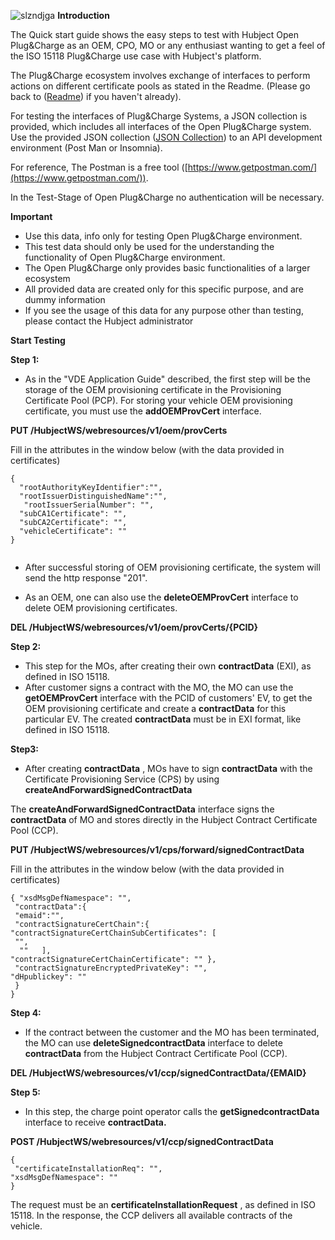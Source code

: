 ![slzndjga](https://user-images.githubusercontent.com/44570304/48204391-02558e00-e36a-11e8-9928-146cc7f08f21.jpeg)
**Introduction**

The Quick start guide shows the easy steps to test with Hubject Open Plug&Charge as an OEM, CPO, MO or any enthusiast wanting to get a feel of the ISO 15118 Plug&Charge use case with Hubject's platform.

The Plug&Charge ecosystem involves exchange of interfaces to perform actions on different certificate pools as stated in the Readme. (Please go back to  ([Readme](https://github.com/hubject/openPlugnCharge/edit/master/README.md)) if you haven't already).

For testing the interfaces of Plug&Charge Systems, a JSON collection is provided, which includes all interfaces of the Open Plug&Charge system. Use the provided JSON collection ([JSON Collection](https://github.com/hubject/openPlugnCharge/blob/master/Open%20Test%20Environment/Open%20Plug%26Charge.json))  to an API development environment (Post Man or Insomnia).


For reference, The Postman is a free tool ([https://www.getpostman.com/](https://www.getpostman.com/)).

In the Test-Stage of Open Plug&Charge no authentication will be necessary.

**Important**

- Use this data, info only for testing Open Plug&Charge environment.
- This test data should only be used for the understanding the functionality of Open Plug&Charge environment.
- The Open Plug&Charge only provides basic functionalities of a larger ecosystem
- All provided data are created only for this specific purpose, and are dummy information
- If you see the usage of this data for any purpose other than testing, please contact the Hubject administrator

**Start Testing**

**Step 1:**

- As in the &quot;VDE Application Guide&quot; described, the first step will be the storage of the OEM provisioning certificate in the Provisioning Certificate Pool (PCP). For storing your vehicle OEM provisioning certificate, you must use the **addOEMProvCert** interface.

**PUT /HubjectWS/webresources/v1/oem/provCerts**

Fill in the attributes in the window below (with the data provided in certificates)

```
{
  "rootAuthorityKeyIdentifier":"",
  "rootIssuerDistinguishedName":"",
   "rootIssuerSerialNumber": "",
  "subCA1Certificate": "",
  "subCA2Certificate": "",
  "vehicleCertificate": ""
}


```

- After successful storing of OEM provisioning certificate, the system will send the http response &quot;201&quot;.

- As an OEM, one can also use the **deleteOEMProvCert** interface to delete OEM provisioning certificates.

**DEL /HubjectWS/webresources/v1/oem/provCerts/{PCID}**





  **Step 2:**

- This step for the MOs, after creating their own **contractData** (EXI), as defined in ISO 15118.
- After customer signs a contract with the MO, the MO can use the **getOEMProvCert** interface with the PCID of customers&#39; EV, to get the OEM provisioning certificate and create a **contractData** for this particular EV. The created **contractData** must be in EXI format, like defined in ISO 15118.



**Step3:**

- After creating **contractData** , MOs have to sign **contractData** with the Certificate Provisioning Service (CPS) by using **createAndForwardSignedContractData**

The **createAndForwardSignedContractData** interface signs the **contractData** of MO and stores directly in the Hubject Contract Certificate Pool (CCP).

**PUT /HubjectWS/webresources/v1/cps/forward/signedContractData**

Fill in the attributes in the window below (with the data provided in certificates)

```
{ "xsdMsgDefNamespace": "", 
 "contractData":{ 
 "emaid":"", 
 "contractSignatureCertChain":{   
"contractSignatureCertChainSubCertificates": [ 
 "", 
  ""   ], 
"contractSignatureCertChainCertificate": "" }, 
 "contractSignatureEncryptedPrivateKey": "", 
"dHpublickey": "" 
 } 
}
 ```



**Step 4:**

- If the contract between the customer and the MO has been terminated, the MO can use **deleteSignedcontractData** interface to delete **contractData** from the Hubject Contract Certificate Pool (CCP).

**DEL /HubjectWS/webresources/v1/ccp/signedContractData/{EMAID}**

**Step 5:**

- In this step, the charge point operator calls the **getSignedcontractData** interface to receive **contractData.**

**POST /HubjectWS/webresources/v1/ccp/signedContractData**

```
{
 "certificateInstallationReq": "",
"xsdMsgDefNamespace": ""
}

```

The request must be an **certificateInstallationRequest** , as defined in ISO 15118. In the response, the CCP delivers all available contracts of the vehicle.
